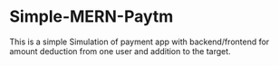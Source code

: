 # Simple-MERN-Paytm

This is a simple Simulation of payment app with backend/frontend for amount deduction from one user and addition to the target. 
